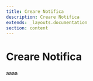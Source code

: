 ```yaml
---
title: Creare Notifica
description: Creare Notifica
extends: _layouts.documentation
section: content
---
```


# Creare Notifica

aaaa